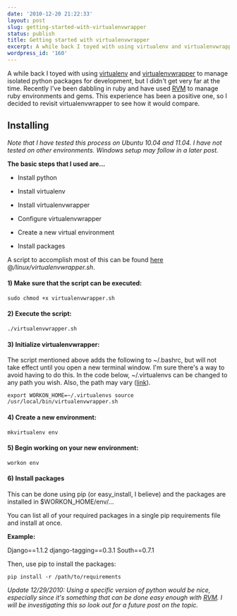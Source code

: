 ```yaml
---
date: '2010-12-20 21:22:33'
layout: post
slug: getting-started-with-virtualenvwrapper
status: publish
title: Getting started with virtualenvwrapper
excerpt: A while back I toyed with using virtualenv and virtualenvwrapper to manage isolated python packages for development, but I didn't get very far at the time. Recently I've been dabbling in ruby and have used RVM to manage ruby environments and gems. This experience has been a positive one, so I decided to revisit virtualenvwrapper to see how it would compare.
wordpress_id: '160'
---
```


A while back I toyed with using [virtualenv](http://pypi.python.org/pypi/virtualenv) and [virtualenvwrapper](http://www.doughellmann.com/projects/virtualenvwrapper/) to manage isolated python packages for development, but I didn't get very far at the time.  Recently I've been dabbling in ruby and have used [RVM](http://rvm.beginrescueend.com/) to manage ruby environments and gems.  This experience has been a positive one, so I decided to revisit virtualenvwrapper to see how it would compare.



## Installing


_Note that I have tested this process on Ubuntu 10.04 and 11.04.  I have not tested on other environments.  Windows setup may follow in a later post._

**The basic steps that I used are...**




  * Install python


  * Install virtualenv


  * Install virtualenvwrapper


  * Configure virtualenvwrapper


  * Create a new virtual environment


  * Install packages



A script to accomplish most of this can be found [here](http://github.com/mattheyan/environment) @_/linux/virtualenvwrapper.sh_.



#### 1) Make sure that the script can be executed:



`sudo chmod +x virtualenvwrapper.sh`



#### 2) Execute the script:



`./virtualenvwrapper.sh`



#### 3) Initialize virtualenvwrapper:



The script mentioned above adds the following to ~/.bashrc, but will not take effect until you open a new terminal window.  I'm sure there's a way to avoid having to do this.  In the code below, ~/.virtualenvs can be changed to any path you wish.  Also, the path may vary ([link](http://www.doughellmann.com/docs/virtualenvwrapper/install.html#comment-83318419)).

`export WORKON_HOME=~/.virtualenvs
source /usr/local/bin/virtualenvwrapper.sh
`



#### 4) Create a new environment:



`mkvirtualenv env`



#### 5) Begin working on your new environment:



`workon env`



#### 6) Install packages



This can be done using pip (or easy_install, I believe) and the packages are installed in $WORKON_HOME/env/...

You can list all of your required packages in a single pip requirements file and install at once.

**Example:**



Django==1.1.2
django-tagging==0.3.1
South==0.7.1



Then, use pip to install the packages:

`pip install -r /path/to/requirements`



_Update 12/29/2010:  Using a specific version of python would be nice, especially since it's something that can be done easy enough with [RVM](http://rvm.beginrescueend.com/).  I will be investigating this so look out for a future post on the topic._
